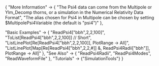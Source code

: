 {
  "More Information" ->
   {
     "The Psi4 data can come from the Multipole or Ylm_Decomp thorns, or a simulation in the Numerical Relativity Data Format",
     "The alias chosen for Psi4 in Multipole can be chosen by setting $MultipolePsi4Variable (the default is \"psi4\")"
   },

  "Basic Examples" -> {
    "ReadPsi4[\"bbh\",2,2,100]",
    "ToList[ReadPsi4[\"bbh\",2,2,100]] // Short",
    "ListLinePlot[Re[ReadPsi4[\"bbh\",2,2,100]], PlotRange -> All]",
    "ListLinePlot[Map[Re[ReadPsi4[\"bbh\",2,2,#]] &, ReadPsi4Radii[\"bbh\"]],
  PlotRange -> All]"
    },
  "See Also" -> {
    "ReadPsi4Radii", "ReadPsi4Modes", "ReadWaveformFile"
   },
  "Tutorials" -> {"SimulationTools"}
}
